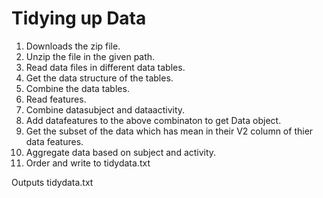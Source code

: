 # Tidying up Data

1. Downloads the zip file.
2. Unzip the file in the given path.
3. Read data files in different data tables.
4. Get the data structure of the tables.
5. Combine the data tables.
6. Read features.
7. Combine datasubject and dataactivity.
8. Add datafeatures to the above combinaton to get Data object.
9. Get the subset of the data which has mean in their V2 column of thier data features.
10. Aggregate data based on subject and activity.
11. Order and write to tidydata.txt

Outputs tidydata.txt
